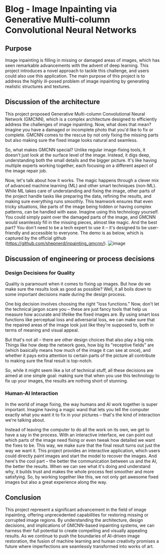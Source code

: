 # Blog - Image Inpainting via Generative Multi-column Convolutional Neural Networks
## Purpose 
Image inpainting is filling in missing or damaged areas of images, which has seen remarkable advancements with the advent of deep learning. This project introduces a novel approach to tackle this challenge, and users could also use this application. The main purpose of this project is to address the highly ill-posed problem of image inpainting by generating realistic structures and textures.
## Discussion of the architecture 
This project proposed Generative Multi-column Convolutional Neural Network (GMCNN), which is a complex architecture designed to efficiently address the challenges of image inpainting.  Now, what does that mean? Imagine you have a damaged or incomplete photo that you'd like to fix or complete. GMCNN comes to the rescue by not only fixing the missing parts but also making sure the fixed image looks natural and seamless.

So, what makes GMCNN special? Unlike regular image-fixing tools, it doesn't just look at the surface level of the image. Instead, it digs deep, understanding both the small details and the bigger picture. It's like having multiple experts working together, each focusing on a different aspect of the image repair job.

Now, let's talk about how it works. The magic happens through a clever mix of advanced machine learning (ML) and other smart techniques (non-ML). While ML takes care of understanding and fixing the image, other parts of the project handle tasks like preparing the data, refining the results, and making sure everything runs smoothly. This teamwork ensures that even tricky situations, like parts of the image being hidden or having complex patterns, can be handled with ease. Imagine using this technology yourself. You could simply paint over the damaged parts of the image, and GMCNN would seamlessly fill in the missing pieces, almost like magic. And the best part? You don't need to be a tech expert to use it – it's designed to be user-friendly and accessible to everyone. The demo is as below, which is captured by the official github (https://github.com/shepnerd/inpainting_gmcnn/).
![image](https://github.com/ssling0817/ssling.github.io/assets/70581390/46fd7ee3-1a7e-477b-99d4-f0d836346f6e)



## Discussion of engineering or process decisions 
### Design Decisions for Quality
Quality is paramount when it comes to fixing up images. But how do we make sure the results look as good as possible? Well, it all boils down to some important decisions made during the design process.

One big decision involves choosing the right "loss functions." Now, don't let the technical jargon scare you – these are just fancy tools that help us measure how accurate and lifelike the fixed images are. By using smart loss functions like perceptual loss and adversarial loss, we can make sure that the repaired areas of the image look just like they're supposed to, both in terms of meaning and visual appeal.

But that's not all – there are other design choices that also play a big role. Things like how deep the network goes, how big its "receptive fields" are (which basically means how much of the image it can see at once), and whether it pays extra attention to certain parts of the picture all contribute to making sure the final result is top-notch.

So, while it might seem like a lot of technical stuff, all these decisions are aimed at one simple goal: making sure that when you use this technology to fix up your images, the results are nothing short of stunning.


### Human-AI Interaction
In the world of image fixing, the way humans and AI work together is super important. Imagine having a magic wand that lets you tell the computer exactly what you want it to fix in your pictures – that's the kind of interaction we're talking about.

Instead of leaving the computer to do all the work on its own, we get to have a say in the process. With an interactive interface, we can point out which parts of the image need fixing or even tweak how detailed we want the fixes to be. This way, we make sure that the final result turns out just the way we want it. This project provides an interactive application, which users could directly paint images and start the model to recover the images. And here's the cool part – the better the communication between us and the AI, the better the results. When we can see what it's doing and understand why, it builds trust and makes the whole process feel smoother and more satisfying. So, by working together like this, we not only get awesome fixed images but also a great experience along the way.


## Conclusion
This project represent a significant advancement in the field of image inpainting, offering unprecedented capabilities for restoring missing or corrupted image regions. By understanding the architecture, design decisions, and implications of GMCNN-based inpainting systems, we can harness their full potential to create compelling and visually appealing results. As we continue to push the boundaries of AI-driven image restoration, the fusion of machine learning and human creativity promises a future where imperfections are seamlessly transformed into works of art.
